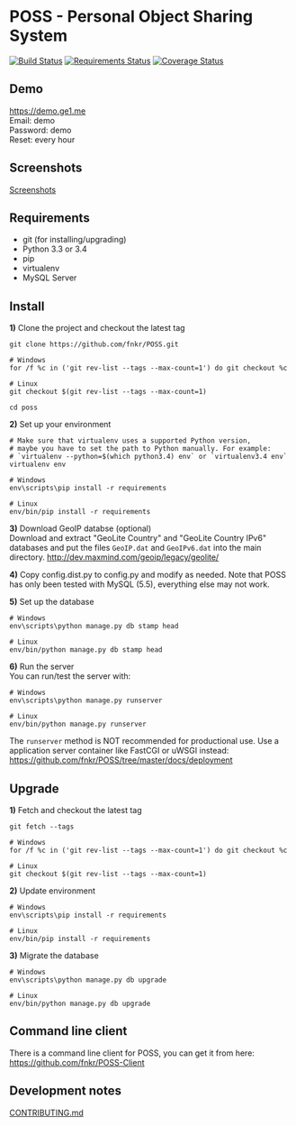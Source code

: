 # POSS - Personal Object Sharing System

[![Build Status](https://travis-ci.org/fnkr/POSS.svg?branch=master)](https://travis-ci.org/fnkr/POSS)
[![Requirements Status](https://requires.io/github/fnkr/POSS/requirements.svg?branch=master)](https://requires.io/github/fnkr/POSS/requirements/?branch=master)
[![Coverage Status](https://coveralls.io/repos/fnkr/POSS/badge.svg)](https://coveralls.io/r/fnkr/POSS)

## Demo
https://demo.ge1.me  
Email: demo  
Password: demo  
Reset: every hour

## Screenshots
[Screenshots](https://ge1.me/78d2f899c9ba4fdd85ee)

## Requirements
* git (for installing/upgrading)
* Python 3.3 or 3.4
* pip
* virtualenv
* MySQL Server

## Install
**1)** Clone the project and checkout the latest tag
```
git clone https://github.com/fnkr/POSS.git

# Windows
for /f %c in ('git rev-list --tags --max-count=1') do git checkout %c

# Linux
git checkout $(git rev-list --tags --max-count=1)

cd poss
```

**2)** Set up your environment
```
# Make sure that virtualenv uses a supported Python version,
# maybe you have to set the path to Python manually. For example:
# `virtualenv --python=$(which python3.4) env` or `virtualenv3.4 env`
virtualenv env

# Windows
env\scripts\pip install -r requirements

# Linux
env/bin/pip install -r requirements
```

**3)** Download GeoIP databse (optional)  
Download and extract "GeoLite Country" and "GeoLite Country IPv6" databases
and put the files `GeoIP.dat` and `GeoIPv6.dat` into the main directory.
http://dev.maxmind.com/geoip/legacy/geolite/

**4)** Copy config.dist.py to config.py and modify as needed. Note that POSS has only been tested with MySQL (5.5), everything else may not work.

**5)** Set up the database
```
# Windows
env\scripts\python manage.py db stamp head

# Linux
env/bin/python manage.py db stamp head
```

**6)** Run the server  
You can run/test the server with:

```
# Windows
env\scripts\python manage.py runserver

# Linux
env/bin/python manage.py runserver
```

The `runserver` method is NOT recommended for productional use.
Use a application server container like FastCGI or uWSGI instead:
https://github.com/fnkr/POSS/tree/master/docs/deployment

## Upgrade

**1)** Fetch and checkout the latest tag
```
git fetch --tags

# Windows
for /f %c in ('git rev-list --tags --max-count=1') do git checkout %c

# Linux
git checkout $(git rev-list --tags --max-count=1)
```

**2)** Update environment
```
# Windows
env\scripts\pip install -r requirements

# Linux
env/bin/pip install -r requirements
```

**3)** Migrate the database
```
# Windows
env\scripts\python manage.py db upgrade

# Linux
env/bin/python manage.py db upgrade
```

## Command line client

There is a command line client for POSS, you can get it from here:
https://github.com/fnkr/POSS-Client

## Development notes
[CONTRIBUTING.md](https://github.com/fnkr/POSS/blob/master/CONTRIBUTING.md)
